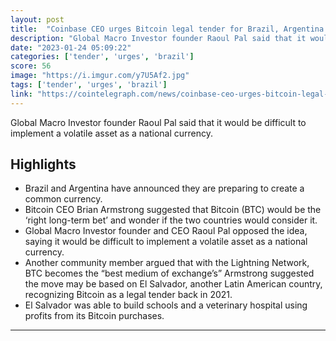```yaml
---
layout: post
title:  "Coinbase CEO urges Bitcoin legal tender for Brazil, Argentina — Reaction"
description: "Global Macro Investor founder Raoul Pal said that it would be difficult to implement a volatile asset as a national currency."
date: "2023-01-24 05:09:22"
categories: ['tender', 'urges', 'brazil']
score: 56
image: "https://i.imgur.com/y7U5Af2.jpg"
tags: ['tender', 'urges', 'brazil']
link: "https://cointelegraph.com/news/coinbase-ceo-urges-bitcoin-legal-tender-for-brazil-argentina-reaction"
---
```


Global Macro Investor founder Raoul Pal said that it would be difficult to implement a volatile asset as a national currency.

## Highlights

- Brazil and Argentina have announced they are preparing to create a common currency.
- Bitcoin CEO Brian Armstrong suggested that Bitcoin (BTC) would be the ‘right long-term bet’ and wonder if the two countries would consider it.
- Global Macro Investor founder and CEO Raoul Pal opposed the idea, saying it would be difficult to implement a volatile asset as a national currency.
- Another community member argued that with the Lightning Network, BTC becomes the “best medium of exchange’s” Armstrong suggested the move may be based on El Salvador, another Latin American country, recognizing Bitcoin as a legal tender back in 2021.
- El Salvador was able to build schools and a veterinary hospital using profits from its Bitcoin purchases.

---
